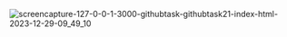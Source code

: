 ![screencapture-127-0-0-1-3000-githubtask-githubtask21-index-html-2023-12-29-09_49_10](https://github.com/kanji2001/js-Todo-list/assets/153625398/49e1f92c-35cb-47b1-a48c-d6707908c634)
